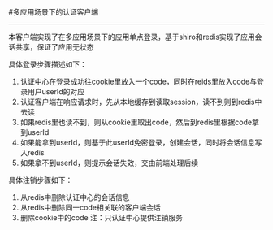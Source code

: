 #多应用场景下的认证客户端

----

本客户端实现了在多应用场景下的应用单点登录，基于shiro和redis实现了应用会话共享，保证了应用无状态


具体登录步骤描述如下：
1. 认证中心在登录成功往cookie里放入一个code，同时在reids里放入code与登录用户userId的对应
2. 认证客户端在响应请求时，先从本地缓存到读取session，读不到则到redis中去读
3. 如果redis里也读不到，则从cookie里取出code，然后到redis里根据code拿到userId
4. 如果能拿到userId，则基于此userId免密登录，创建会话，同时将会话信息写入redis
5. 如果拿不到userId，则提示会话失效，交由前端处理后续


具体注销步骤如下：
1. 从redis中删除认证中心的会话信息
2. 从redis中删除同一code相关联的客户端会话
3. 删除cookie中的code
注：只认证中心提供注销服务
